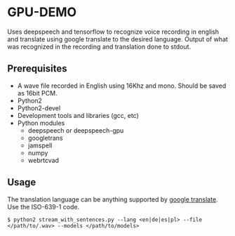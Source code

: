 # GPU-DEMO
Uses deepspeech and tensorflow to recognize voice recording in english and translate using google translate to the desired language. Output of what was recognized in the recording and translation done to stdout.

## Prerequisites
* A wave file recorded in English using 16Khz and mono. Should be saved as 16bit PCM.
* Python2
* Python2-devel
* Development tools and libraries (gcc, etc)
* Python modules
  * deepspeech or deepspeech-gpu
  * googletrans
  * jamspell
  * numpy
  * webrtcvad

## Usage
The translation language can be anything supported by [google translate](https://cloud.google.com/translate/docs/languages). Use the ISO-639-1 code.
```
$ python2 stream_with_sentences.py --lang <en|de|es|pl> --file </path/to/.wav> --models </path/to/models>
```
